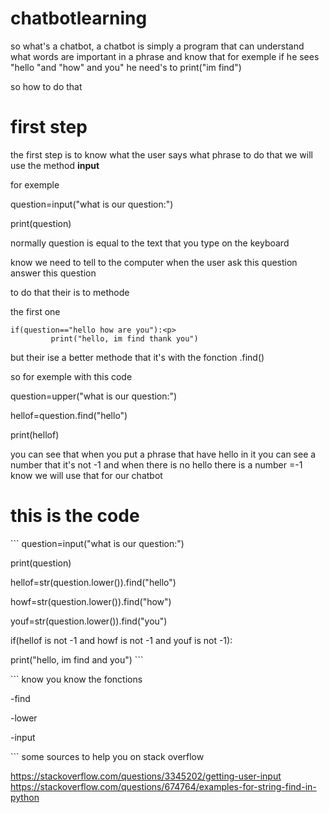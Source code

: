 # chatbotlearning
so what's a chatbot, a chatbot is simply a program that can understand what words are important in a phrase and know that for exemple if he sees "hello "and "how" and you" he need's to print("im find")
<p></p>
so how to do that
<p></p>
<h1>first step</h1>
the first step is to know what the user says what phrase to do that we will use the method <b>input</b><p></p>
for exemple<p></p>
question=input("what is our question:")<p>
print(question)<p>
<p></p>
normally question is equal to the text that you type on the keyboard
<p></p>
know we need to tell to the computer when the user ask this question answer this question
<p>to do that their is to methode</p>
the first one<p>

```
if(question=="hello how are you"):<p>
         print("hello, im find thank you")
```

 <p></p>
 but their ise a better methode that it's with the fonction .find()
 <p>
  so for exemple with this code<p></p>
  question=upper("what is our question:")<p>
  hellof=question.find("hello")<p>
  print(hellof)<p>
  <p></p>
  you can see that when you put a phrase that have hello in it you can see a number that it's not -1 and when there is no hello there is a number =-1 know we will use that for our chatbot
  <p></p>
  <h1>this is the code</h1>
  <p></p>
```
question=input("what is our question:")<p>
print(question)<p>
hellof=str(question.lower()).find("hello")<p>
howf=str(question.lower()).find("how")<p>
youf=str(question.lower()).find("you")<p>
if(hellof is not -1 and howf is not -1 and youf is not -1):<p>
    print("hello, im find and you")
```
 <p></p>
 ```
 know you know the fonctions<p>
  -find<p>
  -lower<p>
  -input<p>
```
some sources to help you on stack overflow<p></p>
     <a href="https://stackoverflow.com/questions/3345202/getting-user-input">https://stackoverflow.com/questions/3345202/getting-user-input</a>
     <a href="https://stackoverflow.com/questions/674764/examples-for-string-find-in-python">https://stackoverflow.com/questions/674764/examples-for-string-find-in-python</a>

